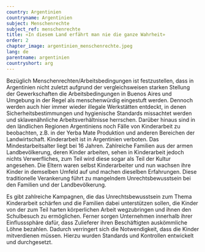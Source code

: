 ```yaml
---
country: Argentinien
countryname: Argentinien
subject: Menschenrechte
subject_ref: menschenrechte
title: «In diesem Land erfährt man nie die ganze Wahrheit»
order: 2
chapter_image: argentinien_menschenrechte.jpeg
lang: de
parentname: argentinien
countryshort: arg
---
```

<div class="content" markdown="1">
Bezüglich Menschenrechten/Arbeitsbedingungen ist festzustellen, dass in Argentinien nicht zuletzt aufgrund der vergleichsweisen starken Stellung der Gewerkschaften die Arbeitsbedingungen in Buenos Aires und Umgebung in der Regel als menschenwürdig eingestuft werden. Dennoch werden auch hier immer wieder illegale Werkstätten entdeckt, in denen Sicherheitsbestimmungen und hygienische Standards missachtet werden und sklavenähnliche Arbeitsverhältnisse herrschen. Darüber hinaus sind in den ländlichen Regionen Argentiniens noch Fälle von Kinderarbeit zu beobachten, z.B. in der Yerba Mate Produktion und anderen Bereichen der Landwirtschaft. Kinderarbeit ist in Argentinien verboten. Das Mindestarbeitsalter liegt bei 16 Jahren. Zahlreiche Familien aus der armen Landbevölkerung, deren Kinder arbeiten, sehen in Kinderarbeit jedoch nichts Verwerfliches, zum Teil wird diese sogar als Teil der Kultur angesehen. Die Eltern waren selbst Kinderarbeiter und nun wachsen ihre Kinder in demselben Umfeld auf und machen dieselben Erfahrungen. Diese traditionelle Verankerung führt zu mangelndem Unrechtsbewusstsein bei den Familien und der Landbevölkerung.

Es gibt zahlreiche Kampagnen, die das Unrechtsbewusstsein zum Thema Kinderarbeit schärfen und die Familien dabei unterstützen sollen, die Kinder von der zum Teil harten körperlichen Arbeit wegzubringen und ihnen den Schulbesuch zu ermöglichen. Ferner sorgen Unternehmen innerhalb ihrer Einflusssphäre dafür, dass Zulieferer ihren Beschäftigten auskömmliche Löhne bezahlen. Dadurch verringert sich die Notwendigkeit, dass die Kinder mitverdienen müssen. Hierzu wurden Standards und Kontrollen entwickelt und durchgesetzt.
</div>
